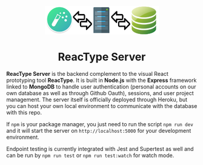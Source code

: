 <p align="center">
  <img width="300" src="reactypeserverlogo.png">
  <h1 align="center">ReacType Server</h1>
</p>

**ReacType Server** is the backend complement to the visual React prototyping tool **ReacType**. It is built in **Node.js** with the **Express** framework linked to **MongoDB** to handle user authentication (personal accounts on our own database as well as through Github Oauth), sessions, and user project management. The server itself is officially deployed through Heroku, but you can host your own local environment to communicate with the database with this repo.

If `npm` is your package manager, you just need to run the script `npm run dev` and it will start the server on `http://localhost:5000` for your development environment.

Endpoint testing is currently integrated with Jest and Supertest as well and can be run by `npm run test` or `npm run test:watch` for watch mode.
